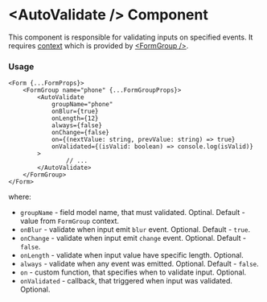 # <AutoValidate \/> Component
This component is responsible for validating inputs on specified events.
It requires [context](../src/FormGroup/FormGroupContext.ts) which is provided by [<FormGroup \/>](./FormGroup.md).

### Usage

```tsx
<Form {...FormProps}>
    <FormGroup name="phone" {...FormGroupProps}>
        <AutoValidate
            groupName="phone"
            onBlur={true}
            onLength={12}
            always={false}
            onChange={false}
            on={(nextValue: string, prevValue: string) => true}
            onValidated={(isValid: boolean) => console.log(isValid)}
        >
                // ...
        </AutoValidate>
    </FormGroup>
</Form>
```

where:
- `groupName` - field model name, that must validated. Optinal. Default - value from `FormGroup` context.
- `onBlur` - validate when input emit `blur` event. Optional. Default - `true`.
- `onChange` - validate when input emit `change` event. Optional. Default - `false`.
- `onLength` - validate when input value have specific length. Optional.
- `always` - validate when any event was emitted. Optional. Default - `false`.
- `on` - custom function, that specifies when to validate input. Optional.
- `onValidated` - callback, that triggered when input was validated. Optional.
